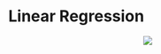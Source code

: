 # Linear Regression

<p align="center" width="600px">
  <img src="https://github.com/FilipeBorges1993/linearRegression/raw/main/image00001.jpeg">
</p>

